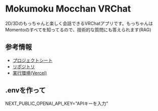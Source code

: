 # Mokumoku Mocchan VRChat
2D/3Dのもっちゃんと楽しく会話できるVRChatアプリです。もっちゃんはMomentoのすべてを知ってるので、技術的な質問にも答えられます(RAG)

## 参考情報
- [プロジェクトシート](https://docs.google.com/spreadsheets/d/1AVeCPjyWRDeeorxyYmvaKvN98tdJLhulEHbC1vwO5pc/edit#gid=0)
- [リポジトリ](https://github.com/yoshidashingo/mokumoku-mocchan-chat)
- [実行環境(Vercel)](https://mokumoku-mocchan-chat.vercel.app/)

## .envを作って
NEXT_PUBLIC_OPENAI_API_KEY="APIキーを入力”